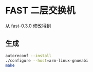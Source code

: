 # FAST 二层交换机

从 fast-0.3.0 修改得到

## 生成

```sh
autoreconf --install
./configure --host=arm-linux-gnueabi
make
```
